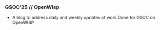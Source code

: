 ### GSOC'25 // OpenWisp

- A blog to address daily and weekly updates of work Done for GSOC on OpenWISP
